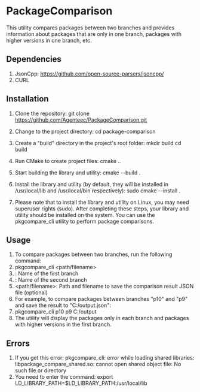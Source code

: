 # PackageComparison

This utility compares packages between two branches and provides information about packages that are only in one branch, packages with higher versions in one branch, etc.

## Dependencies

1. JsonCpp: https://github.com/open-source-parsers/jsoncpp/
2. CURL

## Installation

1. Clone the repository:
  git clone https://github.com/Agenteec/PackageComparison.git
2. Change to the project directory:
  cd package-comparison
3. Create a "build" directory in the project's root folder:
 mkdir build
 cd build
4. Run CMake to create project files:
cmake ..
5. Start building the library and utility:
cmake --build .
6. Install the library and utility (by default, they will be installed in /usr/local/lib and /usr/local/bin respectively):
sudo cmake --install .

7. Please note that to install the library and utility on Linux, you may need superuser rights (sudo).
After completing these steps, your library and utility should be installed on the system. You can use the pkgcompare_cli utility to perform package comparisons.

## Usage

1. To compare packages between two branches, run the following command:
2. pkgcompare_cli <branch1> <branch2> <path/filename>
3.    <branch1>: Name of the first branch
4.    <branch2>: Name of the second branch
5.    <path/filename>: Path and filename to save the comparison result JSON file (optional)
6. For example, to compare packages between branches "p10" and "p9" and save the result to "C:/output.json":
7. pkgcompare_cli p10 p9 C:/output
8. The utility will display the packages only in each branch and packages with higher versions in the first branch.
## Errors
1. If you get this error: pkgcompare_cli: error while loading shared libraries: libpackage_compare_shared.so: cannot open shared object file: No such file or directory
2. You need to enter the command: export LD_LIBRARY_PATH=$LD_LIBRARY_PATH:/usr/local/lib
